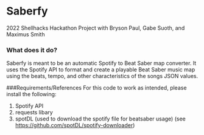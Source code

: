 # Saberfy
2022 Shellhacks Hackathon Project with Bryson Paul, Gabe Suoth, and Maximus Smith


### What does it do?
Saberfy is meant to be an automatic Spotify to Beat Saber map converter. 
It uses the Spotify API to format and create a playable Beat Saber music map using the beats, tempo, and other characteristics of the songs JSON values.

###Requirements/References
For this code to work as intended, please install the following:
  1. Spotify API
  2. requests libary
  1. spotDL (used to download the spotify file for beatsaber usage) (see https://github.com/spotDL/spotify-downloader)

 
